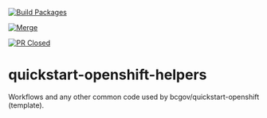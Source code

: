 [![Build Packages](https://github.com/bcgov/quickstart-openshift-helpers/actions/workflows/builds.yml/badge.svg)](https://github.com/bcgov/quickstart-openshift-helpers/actions/workflows/builds.yml)

[![Merge](https://github.com/bcgov/quickstart-openshift-helpers/actions/workflows/merge.yml/badge.svg)](https://github.com/bcgov/quickstart-openshift-helpers/actions/workflows/merge.yml)

[![PR Closed](https://github.com/bcgov/quickstart-openshift-helpers/actions/workflows/pr-close.yml/badge.svg)](https://github.com/bcgov/quickstart-openshift-helpers/actions/workflows/pr-close.yml)

# quickstart-openshift-helpers
Workflows and any other common code used by bcgov/quickstart-openshift (template).
